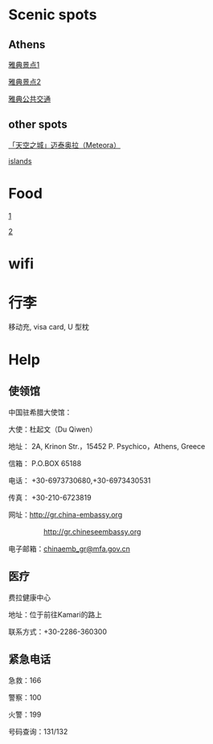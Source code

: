 # Scenic spots
## Athens
[雅典景点1](http://www.mafengwo.cn/gonglve/ziyouxing/25900.html)

[雅典景点2](http://www.mafengwo.cn/gonglve/ziyouxing/150151.html)

[雅典公共交通](http://www.mafengwo.cn/gonglve/ziyouxing/145786.html)

## other spots

[「天空之城」迈泰奥拉（Meteora）](http://www.mafengwo.cn/gonglve/ziyouxing/154162.html)

[islands](http://www.mafengwo.cn/gonglve/ziyouxing/96542.html)

# Food

[1](http://www.mafengwo.cn/gonglve/ziyouxing/146383.html)

[2](http://www.mafengwo.cn/gonglve/ziyouxing/150688.html)

# wifi

# 行李

移动充, visa card, U 型枕


# Help
## 使领馆

中国驻希腊大使馆：

大使：杜起文（Du Qiwen）

地址： 2A, Krinon Str.，15452 P. Psychico，Athens, Greece

信箱： P.O.BOX 65188

电话： +30-6973730680,+30-6973430531

传真： +30-210-6723819

网址：http://gr.china-embassy.org 

　　　　　http://gr.chineseembassy.org 
     
电子邮箱：chinaemb_gr@mfa.gov.cn

## 医疗
费拉健康中心

地址：位于前往Kamari的路上

联系方式：+30-2286-360300

## 紧急电话
急救：166

警察：100

火警：199

号码查询：131/132
